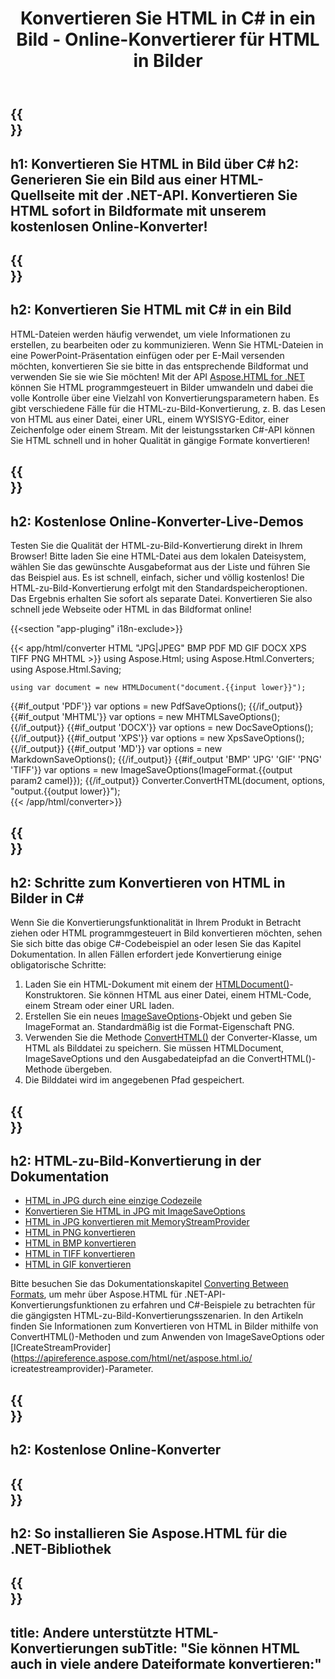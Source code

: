 ﻿---
translation: true
template: /templates/_template-conversion-child.md
title: Konvertieren Sie HTML in C# in ein Bild - Online-Konvertierer für HTML in Bilder
description: Konvertieren Sie HTML in C# in ein Bild. Verwenden Sie einfach die Konverter-API innerhalb von ASP.NET oder einer beliebigen .NET-Anwendung. Probieren Sie kostenlos den Online-HTML-zu-Bild-Konverter aus!
url: /net/conversion/html-to-image/
family: html
platformtag: net
feature: conversion
informat: HTML
outformat: Image
otherformats: PDF DOCX XPS JPEG GIF PNG TIFF BMP XHTML MHTML MD
---

{{<section banner>}}
---
h1: Konvertieren Sie HTML in Bild über C#
h2: Generieren Sie ein Bild aus einer HTML-Quellseite mit der .NET-API. Konvertieren Sie HTML sofort in Bildformate mit unserem kostenlosen Online-Konverter!
---

{{<section overview>}}
---
h2: Konvertieren Sie HTML mit C# in ein Bild
---

HTML-Dateien werden häufig verwendet, um viele Informationen zu erstellen, zu bearbeiten oder zu kommunizieren. Wenn Sie HTML-Dateien in eine PowerPoint-Präsentation einfügen oder per E-Mail versenden möchten, konvertieren Sie sie bitte in das entsprechende Bildformat und verwenden Sie sie wie Sie möchten! Mit der API [Aspose.HTML for .NET](https://products.aspose.com/html/net/) können Sie HTML programmgesteuert in Bilder umwandeln und dabei die volle Kontrolle über eine Vielzahl von Konvertierungsparametern haben. Es gibt verschiedene Fälle für die HTML-zu-Bild-Konvertierung, z. B. das Lesen von HTML aus einer Datei, einer URL, einem WYSISYG-Editor, einer Zeichenfolge oder einem Stream. Mit der leistungsstarken C#-API können Sie HTML schnell und in hoher Qualität in gängige Formate konvertieren!

{{<section demos>}}
---
h2: Kostenlose Online-Konverter-Live-Demos
---

Testen Sie die Qualität der HTML-zu-Bild-Konvertierung direkt in Ihrem Browser! Bitte laden Sie eine HTML-Datei aus dem lokalen Dateisystem, wählen Sie das gewünschte Ausgabeformat aus der Liste und führen Sie das Beispiel aus. Es ist schnell, einfach, sicher und völlig kostenlos! Die HTML-zu-Bild-Konvertierung erfolgt mit den Standardspeicheroptionen. Das Ergebnis erhalten Sie sofort als separate Datei. Konvertieren Sie also schnell jede Webseite oder HTML in das Bildformat online!

{{<section "app-pluging" i18n-exclude>}}

{{< app/html/converter HTML "JPG|JPEG" BMP PDF MD  GIF DOCX XPS TIFF PNG MHTML >}}
using Aspose.Html;
using Aspose.Html.Converters;
using Aspose.Html.Saving;

    using var document = new HTMLDocument("document.{{input lower}}");
{{#if_output 'PDF'}}
    var options = new PdfSaveOptions();
{{/if_output}}
{{#if_output 'MHTML'}}
    var options = new MHTMLSaveOptions();
{{/if_output}}
{{#if_output 'DOCX'}}
    var options = new DocSaveOptions();
{{/if_output}}
{{#if_output 'XPS'}}
    var options = new XpsSaveOptions();
{{/if_output}}
{{#if_output 'MD'}}
    var options = new MarkdownSaveOptions();
{{/if_output}}
{{#if_output 'BMP' 'JPG' 'GIF' 'PNG' 'TIFF'}}
    var options = new ImageSaveOptions(ImageFormat.{{output param2 camel}});
{{/if_output}}
    Converter.ConvertHTML(document, options, "output.{{output lower}}");   
{{< /app/html/converter>}} 


{{<section steps>}}
---
h2: Schritte zum Konvertieren von HTML in Bilder in C#
---

Wenn Sie die Konvertierungsfunktionalität in Ihrem Produkt in Betracht ziehen oder HTML programmgesteuert in Bild konvertieren möchten, sehen Sie sich bitte das obige C#-Codebeispiel an oder lesen Sie das Kapitel Dokumentation. In allen Fällen erfordert jede Konvertierung einige obligatorische Schritte:
1. Laden Sie ein HTML-Dokument mit einem der [HTMLDocument()](https://apireference.aspose.com/html/net/aspose.html/htmldocument)-Konstruktoren. Sie können HTML aus einer Datei, einem HTML-Code, einem Stream oder einer URL laden.
1. Erstellen Sie ein neues [ImageSaveOptions](https://apireference.aspose.com/html/net/aspose.html.saving/imagesaveoptions)-Objekt und geben Sie ImageFormat an. Standardmäßig ist die Format-Eigenschaft PNG.
1. Verwenden Sie die Methode [ConvertHTML()](https://apireference.aspose.com/html/net/aspose.html.converters/converter/converthtml/) der Converter-Klasse, um HTML als Bilddatei zu speichern. Sie müssen HTMLDocument, ImageSaveOptions und den Ausgabedateipfad an die ConvertHTML()-Methode übergeben.
1. Die Bilddatei wird im angegebenen Pfad gespeichert.




{{<section documentation>}}
---
h2: HTML-zu-Bild-Konvertierung in der Dokumentation
---

 - <a href="https://docs.aspose.com/html/net/converting-between-formats/html-to-jpg/#html-to-jpg-durch-eine-einzelne-codezeile " target="_blank">HTML in JPG durch eine einzige Codezeile</a>
 - <a href="https://docs.aspose.com/html/net/converting-between-formats/html-to-jpg/#convert-html-to-jpg-using-imagesaveoptions" target="_blank" >Konvertieren Sie HTML in JPG mit ImageSaveOptions</a>
 - <a href="https://docs.aspose.com/html/net/converting-between-formats/html-to-jpg/#output-stream-providers" target="_blank">HTML in JPG konvertieren mit MemoryStreamProvider</a>
 - <a href="https://docs.aspose.com/html/net/converting-between-formats/html-to-png/" target="_blank">HTML in PNG konvertieren</a>
 - <a href="https://docs.aspose.com/html/net/converting-between-formats/html-to-bmp/" target="_blank">HTML in BMP konvertieren</a>
 - <a href="https://docs.aspose.com/html/net/converting-between-formats/html-to-tiff/" target="_blank">HTML in TIFF konvertieren</a>
 - <a href="https://docs.aspose.com/html/net/converting-between-formats/html-to-gif/" target="_blank">HTML in GIF konvertieren</a>

Bitte besuchen Sie das Dokumentationskapitel [Converting Between Formats](https://docs.aspose.com/html/net/converting-between-formats/), um mehr über Aspose.HTML für .NET-API-Konvertierungsfunktionen zu erfahren und C#-Beispiele zu betrachten für die gängigsten HTML-zu-Bild-Konvertierungsszenarien. In den Artikeln finden Sie Informationen zum Konvertieren von HTML in Bilder mithilfe von ConvertHTML()-Methoden und zum Anwenden von ImageSaveOptions oder [ICreateStreamProvider](https://apireference.aspose.com/html/net/aspose.html.io/ icreatestreamprovider)-Parameter.

{{<section online-converters>}}
---
h2: Kostenlose Online-Konverter
---

{{<section get-started>}}
---
h2: So installieren Sie Aspose.HTML für die .NET-Bibliothek
---

{{<section other-conversions>}}
---
title: Andere unterstützte HTML-Konvertierungen
subTitle: "Sie können HTML auch in viele andere Dateiformate konvertieren:"
---